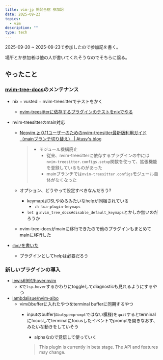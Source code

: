 ```yaml
---
title: vim-jp 開発合宿 参加記
date: 2025-09-23
topics:
  - vim
description: ""
type: tech
---
```


2025-09-20 ~ 2025-09-23で参加したので参加記を書く。

場所とか参加者は他の人が書いてくれそうなのでそちらに譲る。

## やったこと

### [nvim-tree-docs](https://github.com/Omochice/nvim-tree-docs)のメンテナンス

- nix + vusted + nvim-treesitterでテストをかく
    - [nvim-treesitterに依存するプラグインのテストをnixでやる](https://omochice.github.io/blog/posts/2025-09-21-e914134a/)
- nvim-treesitterのmain対応
    - [Neovim ≧ 0.11ユーザーのためのnvim-treesitter最新版利用ガイド（mainブランチ切り替え） | Atusy's blog](https://blog.atusy.net/2025/08/10/nvim-treesitter-main-branch/)

        > - モジュール機構廃止
        >     - 従来、nvim-treesitterに依存するプラグインの中には`nvim-treesitter.configs.setup`関数を使って、拡張機能を登録しているものがあった
        >     - mainブランチでは`nvim-treesitter.configs`モジュール自体がなくなった

    - オプション、どうやって設定すべきなんだろう?
        - keymapはDSLやめろみたいなhelpが同梱されている
            - `:h lua-plugin-keymaps`
        - `let g:nvim_tree_docs#disable_default_keymaps`とかしか無いのだろうか
    - nvim-tree-docsがmainに移行できたので他のプラグインもまとめてmainに移行した

- [`doc/`を書いた](https://github.com/Omochice/nvim-tree-docs/pull/11)
    - プラグインとしてhelpは必要だろう

### 新しいプラグインの導入

- [lewis6991/hover.nvim](https://github.com/lewis6991/hover.nvim)
    - `K`で`lsp.hover`するかわりにtoggleしてdiagnosticも見れるようにするやつ
- [lambdalisue/nvim-aibo](https://github.com/lambdalisue/nvim-aibo)
    - vimのbufferに入れたやつをterminal bufferに同期するやつ
        - inputのbuffer(`&butype=prompt`ではない模様)を`quit`するとterminalにfocusしてterminalにfocusしたイベントでpromptを開きなおす、みたいな動きをしていそう
            - alphaなので覚悟して使っていく

            > This plugin is currently in beta stage. The API and features may change.
